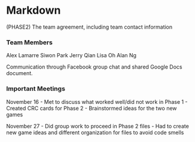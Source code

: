 # Markdown
(PHASE2) The team agreement, including team contact information

### Team Members
Alex Lamarre 
Siwon Park
Jerry Qian
Lisa Oh
Alan Ng

Communication through Facebook group chat and shared Google Docs document.

### Important Meetings
November 16
    - Met to discuss what worked well/did not work in Phase 1
    - Created CRC cards for Phase 2
    - Brainstormed ideas for the two new games
    
November 27
    - Did group work to proceed in Phase 2 files
    - Had to create new game ideas and different organization for files to avoid code smells